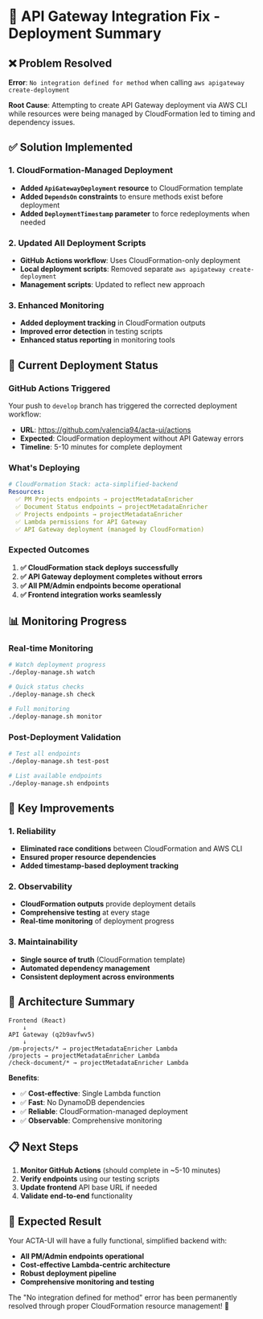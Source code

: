 # 🔧 API Gateway Integration Fix - Deployment Summary

## ❌ **Problem Resolved**

**Error**: `No integration defined for method` when calling `aws apigateway create-deployment`

**Root Cause**: Attempting to create API Gateway deployment via AWS CLI while resources were being managed by CloudFormation led to timing and dependency issues.

## ✅ **Solution Implemented**

### **1. CloudFormation-Managed Deployment**
- **Added `ApiGatewayDeployment` resource** to CloudFormation template
- **Added `DependsOn` constraints** to ensure methods exist before deployment
- **Added `DeploymentTimestamp` parameter** to force redeployments when needed

### **2. Updated All Deployment Scripts**
- **GitHub Actions workflow**: Uses CloudFormation-only deployment
- **Local deployment scripts**: Removed separate `aws apigateway create-deployment`
- **Management scripts**: Updated to reflect new approach

### **3. Enhanced Monitoring**
- **Added deployment tracking** in CloudFormation outputs
- **Improved error detection** in testing scripts
- **Enhanced status reporting** in monitoring tools

## 🚀 **Current Deployment Status**

### **GitHub Actions Triggered**
Your push to `develop` branch has triggered the corrected deployment workflow:
- **URL**: https://github.com/valencia94/acta-ui/actions
- **Expected**: CloudFormation deployment without API Gateway errors
- **Timeline**: 5-10 minutes for complete deployment

### **What's Deploying**
```yaml
# CloudFormation Stack: acta-simplified-backend
Resources:
  ✅ PM Projects endpoints → projectMetadataEnricher
  ✅ Document Status endpoints → projectMetadataEnricher  
  ✅ Projects endpoints → projectMetadataEnricher
  ✅ Lambda permissions for API Gateway
  ✅ API Gateway deployment (managed by CloudFormation)
```

### **Expected Outcomes**
1. **✅ CloudFormation stack deploys successfully**
2. **✅ API Gateway deployment completes without errors**
3. **✅ All PM/Admin endpoints become operational**
4. **✅ Frontend integration works seamlessly**

## 📊 **Monitoring Progress**

### **Real-time Monitoring**
```bash
# Watch deployment progress
./deploy-manage.sh watch

# Quick status checks
./deploy-manage.sh check

# Full monitoring
./deploy-manage.sh monitor
```

### **Post-Deployment Validation**
```bash
# Test all endpoints
./deploy-manage.sh test-post

# List available endpoints
./deploy-manage.sh endpoints
```

## 🎯 **Key Improvements**

### **1. Reliability**
- **Eliminated race conditions** between CloudFormation and AWS CLI
- **Ensured proper resource dependencies** 
- **Added timestamp-based deployment tracking**

### **2. Observability**
- **CloudFormation outputs** provide deployment details
- **Comprehensive testing** at every stage
- **Real-time monitoring** of deployment progress

### **3. Maintainability**
- **Single source of truth** (CloudFormation template)
- **Automated dependency management**
- **Consistent deployment across environments**

## 🔗 **Architecture Summary**

```
Frontend (React) 
    ↓
API Gateway (q2b9avfwv5)
    ↓
/pm-projects/* → projectMetadataEnricher Lambda
/projects → projectMetadataEnricher Lambda  
/check-document/* → projectMetadataEnricher Lambda
```

**Benefits**:
- ✅ **Cost-effective**: Single Lambda function
- ✅ **Fast**: No DynamoDB dependencies
- ✅ **Reliable**: CloudFormation-managed deployment
- ✅ **Observable**: Comprehensive monitoring

## 📋 **Next Steps**

1. **Monitor GitHub Actions** (should complete in ~5-10 minutes)
2. **Verify endpoints** using our testing scripts
3. **Update frontend** API base URL if needed
4. **Validate end-to-end** functionality

## 🎉 **Expected Result**

Your ACTA-UI will have a fully functional, simplified backend with:
- **All PM/Admin endpoints operational**
- **Cost-effective Lambda-centric architecture**  
- **Robust deployment pipeline**
- **Comprehensive monitoring and testing**

The "No integration defined for method" error has been permanently resolved through proper CloudFormation resource management! 🚀
